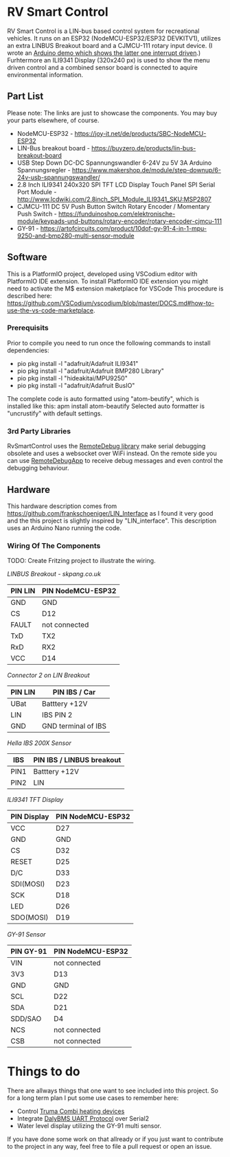 # RV Smart Control
RV Smart Control is a LIN-bus based control system for recreational vehicles. It runs on an ESP32 (NodeMCU-ESP32/ESP32 DEVKITV1), utilizes an extra LINBUS Breakout board and a CJMCU-111 rotary input device. (I wrote an [Arduino demo which shows the latter one interrupt driven](https://github.com/ChrisPHL/CJMCU-111-rotary-button-demo).) Furhtermore an ILI9341 Display (320x240 px) is used to show the menu driven control and a combined sensor board is connected to aquire environmental information.

## Part List
Please note: The links are just to showcase the components. You may buy your parts elsewhere, of course.
* NodeMCU-ESP32 - https://joy-it.net/de/products/SBC-NodeMCU-ESP32
* LIN-Bus breakout board - https://buyzero.de/products/lin-bus-breakout-board 
* USB Step Down DC-DC Spannungswandler 6-24V zu 5V 3A Arduino Spannungsregler - https://www.makershop.de/module/step-downup/6-24v-usb-spannungswandler/
* 2.8 Inch ILI9341 240x320 SPI TFT LCD Display Touch Panel SPI Serial Port Module - http://www.lcdwiki.com/2.8inch_SPI_Module_ILI9341_SKU:MSP2807
* CJMCU-111 DC 5V Push Button Switch Rotary Encoder / Momentary Push Switch - https://funduinoshop.com/elektronische-module/keypads-und-buttons/rotary-encoder/rotary-encoder-cjmcu-111
* GY-91 - https://artofcircuits.com/product/10dof-gy-91-4-in-1-mpu-9250-and-bmp280-multi-sensor-module


## Software
This is a PlatformIO project, developed using VSCodium editor with PlatformIO IDE extension. To install PlatformIO IDE extension you might need to activate the M$ extension maketplace for VSCode This procedure is described here: https://github.com/VSCodium/vscodium/blob/master/DOCS.md#how-to-use-the-vs-code-marketplace.

### Prerequisits
Prior to compile you need to run once the following commands to install dependencies:
* pio pkg install -l "adafruit/Adafruit ILI9341"
* pio pkg install -l "adafruit/Adafruit BMP280 Library"
* pio pkg install -l "hideakitai/MPU9250"
* pio pkg install -l "adafruit/Adafruit BusIO"

The complete code is auto formatted using "atom-beutify", which is installed like this:
apm install atom-beautify
Selected auto formatter is "uncrustify" with default settings.

### 3rd Party Libraries
RvSmartControl uses the [RemoteDebug library](https://github.com/JoaoLopesF/RemoteDebug) make serial debugging obsolete and uses a websocket over WiFi instead. On the remote side you can use [RemoteDebugApp](https://github.com/JoaoLopesF/RemoteDebugApp) to receive debug messages and even control the debugging behaviour.

## Hardware
This hardware description comes from https://github.com/frankschoeniger/LIN_Interface as I found it very good and the this project is slightly inspired by "LIN_interface". This description uses an Arduino Nano running the code.

### Wiring Of The Components
TODO: Create Fritzing project to illustrate the wiring.

*LINBUS Breakout - skpang.co.uk*

|  PIN LIN  |  PIN NodeMCU-ESP32  |
|-----------|---------------------|
|  GND      |  GND                |  
|  CS       |  D12                |
|  FAULT    |  not connected      |
|  TxD      |  TX2                |
|  RxD      |  RX2                |
|  VCC      |  D14                |


*Connector 2 on LIN Breakout*

|  PIN LIN  |  PIN IBS / Car        |
|-----------|-----------------------|
|  UBat     |  Batttery +12V        |  
|  LIN      |  IBS PIN 2            |
|  GND      |  GND terminal of IBS  |


*Hella IBS 200X Sensor*

|  IBS      |  PIN IBS / LINBUS breakout  |
|-----------|-----------------------------|
|  PIN1     |  Batttery +12V              |  
|  PIN2     |  LIN                        |


*ILI9341 TFT Display*

|  PIN Display  |  PIN NodeMCU-ESP32  |
|---------------|---------------------|
|  VCC          |  D27                |
|  GND          |  GND                |
|  CS           |  D32                |
|  RESET        |  D25                |
|  D/C          |  D33                |
|  SDI(MOSI)    |  D23                |
|  SCK          |  D18                |
|  LED          |  D26                |
|  SDO(MOSI)    |  D19                |


 *GY-91 Sensor*

|  PIN GY-91  |  PIN NodeMCU-ESP32  |
|-------------|---------------------|
|  VIN        |  not connected      |
|  3V3        |  D13                |
|  GND        |  GND                |
|  SCL        |  D22                |
|  SDA        |  D21                |
|  SDD/SAO    |  D4                 |
|  NCS        |  not connected      |
|  CSB        |  not connected      |



# Things to do
There are allways things that one want to see included into this project. So for a long term plan I put some use cases to remember here: 
* Control [Truma Combi heating devices](https://www.truma.com/int/en/products/truma-heater)
* Integrate [DalyBMS UART Protocol](https://github.com/maland16/daly-bms-uart) over Serial2
* Water level display utilizing the GY-91 multi sensor.

If you have done some work on that allready or if you just want to contribute to the project in any way, feel free to file a pull request or open an issue. 